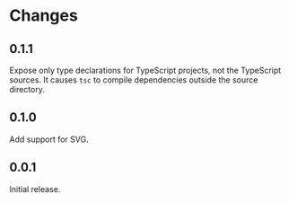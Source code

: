 # Changes

## 0.1.1

Expose only type declarations for TypeScript projects, not the TypeScript sources. It causes `tsc` to compile dependencies outside the source directory.

## 0.1.0

Add support for SVG.

## 0.0.1

Initial release.
